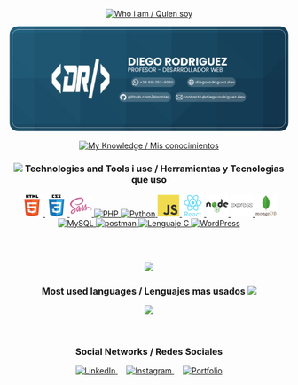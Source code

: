 <p align="center">
  <a href="https://github.com/Haonter">
    <img src="https://readme-typing-svg.demolab.com?font=Roboto&weight=600&size=30&duration=3500&pause=2500&color=0a94b2&center=true&vCenter=true&random=false&width=500&lines=Hi!%2C+i'm+Diego+Rodriguez+%F0%9F%99%8B%F0%9F%8F%BB%E2%80%8D%E2%99%82%EF%B8%8F;%C2%A1Hola!%2C+Soy+Diego+Rodriguez+%F0%9F%99%8B%F0%9F%8F%BB%E2%80%8D%E2%99%82%EF%B8%8F" alt="Who i am / Quien soy" />
  </a>
</p>
<p align="center">
  <a href="https://github.com/Haonter">
    <img src="./GitHub.png" width="750px" alt="Diego Rodriguez" />
  </a>
</p>

<p align="center">
  <a href="https://github.com/Haonter"><img src="https://readme-typing-svg.demolab.com?font=Roboto&weight=600&size=25&duration=2000&pause=2000&color=0A94B2&center=true&vCenter=true&random=false&width=680&lines=+I'm+a+Full-Stack+Web+Developer;Soy+Desarrollador+Web+Full-Stack;And+Programming+Teacher;Y+Profesor+de+Programaci%C3%B3n;I+know+about;Se+sobre;HTML%2C+CSS%2C+SASS%2C+PUG%2C+Tailwind%2C+Bootstrap;JavaScript%2C+Python%2C+PHP%2C+TypeScript%2C+Java;React%2C+Laravel%2C+MySQL%2C+SQLite%2C+SQL+Server%2C+MongoDB;Node.js%2C+Express%2C+Flask%2C+WordPress;MCP+(Model+Context+Protocol);The+SCRUM+Framework;La+metodolog%C3%ADa+SCRUM;And+more...;Y+m%C3%A1s..." alt="My Knowledge / Mis conocimientos" /></a>
</p>

<h3 align="center">
  <img width=10% src="https://images-wixmp-ed30a86b8c4ca887773594c2.wixmp.com/f/60f2b66e-1733-440a-ad24-25064eb5820d/d1lomba-35e7f3af-48eb-4d3c-8e3b-6388d70f4cd0.gif?token=eyJ0eXAiOiJKV1QiLCJhbGciOiJIUzI1NiJ9.eyJzdWIiOiJ1cm46YXBwOjdlMGQxODg5ODIyNjQzNzNhNWYwZDQxNWVhMGQyNmUwIiwiaXNzIjoidXJuOmFwcDo3ZTBkMTg4OTgyMjY0MzczYTVmMGQ0MTVlYTBkMjZlMCIsIm9iaiI6W1t7InBhdGgiOiJcL2ZcLzYwZjJiNjZlLTE3MzMtNDQwYS1hZDI0LTI1MDY0ZWI1ODIwZFwvZDFsb21iYS0zNWU3ZjNhZi00OGViLTRkM2MtOGUzYi02Mzg4ZDcwZjRjZDAuZ2lmIn1dXSwiYXVkIjpbInVybjpzZXJ2aWNlOmZpbGUuZG93bmxvYWQiXX0.uXM6opbNLzxXFVysR5i6R4eG7Q4yNiO-Nwygqtgqsbw"/> 
  Technologies and Tools i use / Herramientas y Tecnologias que uso</h3>
<p align="center">
    <a href="https://www.w3.org/html/" target="_blank"> <img src="https://raw.githubusercontent.com/devicons/devicon/master/icons/html5/html5-original-wordmark.svg" alt="html5" width="40" height="40"/> </a>
    <a href="https://www.w3schools.com/css/" target="_blank"> <img src="https://raw.githubusercontent.com/devicons/devicon/master/icons/css3/css3-original-wordmark.svg" alt="css3" width="40" height="40"/> </a>
<a href="https://sass-lang.com" target="_blank"> <img src="https://raw.githubusercontent.com/devicons/devicon/master/icons/sass/sass-original.svg" alt="sass" width="40" height="40"/> </a>
  <a href="https://www.php.net/manual/es/intro-whatis.php" target="_blank"> <img src="https://upload.wikimedia.org/wikipedia/commons/thumb/2/27/PHP-logo.svg/2560px-PHP-logo.svg.png" alt="PHP" width="40"/> </a>
<a href="https://pypi.org/" target="_blank"> <img src="https://upload.wikimedia.org/wikipedia/commons/thumb/c/c3/Python-logo-notext.svg/1869px-Python-logo-notext.svg.png" alt="Python" width="40" height="40"/> </a>
    <a href="https://developer.mozilla.org/en-US/docs/Web/JavaScript" target="_blank"> <img src="https://raw.githubusercontent.com/devicons/devicon/master/icons/javascript/javascript-original.svg" alt="javascript" width="40" height="40"/> </a>
<a href="https://reactjs.org/" target="_blank"> <img src="https://raw.githubusercontent.com/devicons/devicon/master/icons/react/react-original-wordmark.svg" alt="react" width="40" height="40"/> </a>
<a href="https://nodejs.org" target="_blank"> <img src="https://raw.githubusercontent.com/devicons/devicon/master/icons/nodejs/nodejs-original-wordmark.svg" alt="nodejs" width="40" height="40"/> </a>
    <a href="https://expressjs.com" target="_blank"> <img src="https://raw.githubusercontent.com/devicons/devicon/master/icons/express/express-original-wordmark.svg" alt="express" width="40" height="40"/> </a>
    <a href="https://www.mongodb.com/" target="_blank"> <img src="https://raw.githubusercontent.com/devicons/devicon/master/icons/mongodb/mongodb-original-wordmark.svg" alt="mongodb" width="40" height="40"/> </a>
  <a href="https://www.mysql.com/ " target="_blank"> <img src="https://www.vectorlogo.zone/logos/mysql/mysql-official.svg" alt="MySQL" width="40" height="40"/> </a>
<a href="https://www.postman.com/" target="_blank"> <img src="https://www.vectorlogo.zone/logos/getpostman/getpostman-icon.svg" alt="postman" width="40" height="40"/> </a>
  <a href="https://learn.microsoft.com/es-es/cpp/c-language/?view=msvc-170 " target="_blank"> <img src="https://i.pinimg.com/originals/13/a8/94/13a89487b6a28c9fd6fee57cf6bc5e2c.png" alt="Lenguaje C" width="40"/> </a>
<a href="https://wordpress.com/es/" target="_blank"> <img src="https://upload.wikimedia.org/wikipedia/commons/thumb/a/ae/WordPress.svg/1200px-WordPress.svg.png" alt="WordPress" width="60"/> </a>
</p>

<br/><br/>
<p align="center"><img width="22%" src="https://www.codedex.io/images/homepage/room2.png"/></p>

<h3 align="center">Most used languages / Lenguajes mas usados <img width=7% src="https://images-wixmp-ed30a86b8c4ca887773594c2.wixmp.com/f/bde86535-8203-40c4-8a0c-f40d10a18e8e/d11gwgl-1102df2b-8c9e-4d92-97d4-4d6cb454a274.gif?token=eyJ0eXAiOiJKV1QiLCJhbGciOiJIUzI1NiJ9.eyJzdWIiOiJ1cm46YXBwOjdlMGQxODg5ODIyNjQzNzNhNWYwZDQxNWVhMGQyNmUwIiwiaXNzIjoidXJuOmFwcDo3ZTBkMTg4OTgyMjY0MzczYTVmMGQ0MTVlYTBkMjZlMCIsIm9iaiI6W1t7InBhdGgiOiJcL2ZcL2JkZTg2NTM1LTgyMDMtNDBjNC04YTBjLWY0MGQxMGExOGU4ZVwvZDExZ3dnbC0xMTAyZGYyYi04YzllLTRkOTItOTdkNC00ZDZjYjQ1NGEyNzQuZ2lmIn1dXSwiYXVkIjpbInVybjpzZXJ2aWNlOmZpbGUuZG93bmxvYWQiXX0.DAoQWljBbvsU3NWrtOWJHgMTjUCtsm7Q8xBuWCjll9Y"/></h3>


<p align="center">
  <img src="https://github-readme-stats.vercel.app/api/top-langs/?username=Haonter&layout=compact&hide_border=true&border_radius=20&title_color=ffffff&text_color=ffffff&bg_color=DEG,001f34,00709a,001f34&&card_width=600px">
</p>

<!-- Social icons section -->
<br/>
<h3 align="center">Social Networks / Redes Sociales</h3>
<p align="center">
  <a href="https://www.linkedin.com/in/didacusdev">
    <img width="32px" alt="LinkedIn" title="LinkedIn" src="https://upload.wikimedia.org/wikipedia/commons/thumb/8/81/LinkedIn_icon.svg/2048px-LinkedIn_icon.svg.png"/>
  </a>
  &nbsp&nbsp&nbsp
  <a href="https://www.instagram.com/didacusdev">
    <img width="32px" alt="Instagram" title="Instagram" src="https://i.imgur.com/0Q8VJ80.png"/>
  </a>
  &nbsp&nbsp&nbsp
  <a href="https://diegorodriguez.dev">
    <img src="https://www.psychology.hu-berlin.de/de/personal/91680370/logo-website-website-icon-with-png-and-vector-format-for-unlimited-22.png/@@images/image.png" width="32px" alt="Portfolio" />
  </a>
</p>
